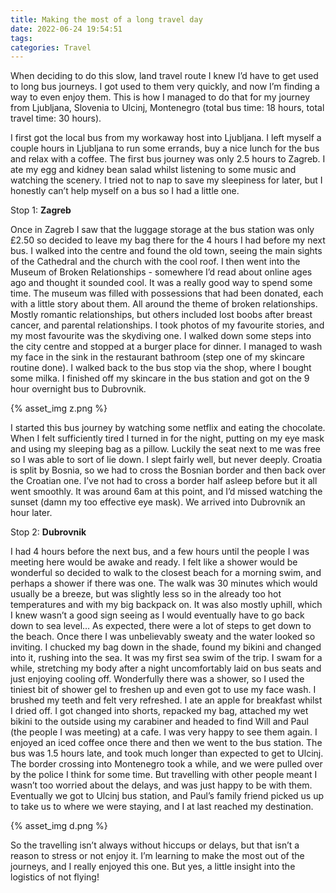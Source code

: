 ```yaml
---
title: Making the most of a long travel day
date: 2022-06-24 19:54:51
tags:
categories: Travel
---
```

When deciding to do this slow, land travel route I knew I’d have to get used to long bus journeys. I got used to them very quickly, and now I’m finding a way to even enjoy them. This is how I managed to do that for my journey from Ljubljana, Slovenia to Ulcinj, Montenegro (total bus time: 18 hours, total travel time: 30 hours).

I first got the local bus from my workaway host into Ljubljana. I left myself a couple hours in Ljubljana to run some errands, buy a nice lunch for the bus and relax with a coffee. The first bus journey was only 2.5 hours to Zagreb. I ate my egg and kidney bean salad whilst listening to some music and watching the scenery. I tried not to nap to save my sleepiness for later, but I honestly can’t help myself on a bus so I had a little one. 

Stop 1: **Zagreb**

Once in Zagreb I saw that the luggage storage at the bus station was only £2.50 so decided to leave my bag there for the 4 hours I had before my next bus. I walked into the centre and found the old town, seeing the main sights of the Cathedral and the church with the cool roof. I then went into the Museum of Broken Relationships - somewhere I’d read about online ages ago and thought it sounded cool. It was a really good way to spend some time. The museum was filled with possessions that had been donated, each with a little story about them. All around the theme of broken relationships. Mostly romantic relationships, but others included lost boobs after breast cancer, and parental relationships. I took photos of my favourite stories, and my most favourite was the skydiving one. I walked down some steps into the city centre and stopped at a burger place for dinner. I managed to wash my face in the sink in the restaurant bathroom (step one of my skincare routine done). I walked back to the bus stop via the shop, where I bought some milka. I finished off my skincare in the bus station and got on the 9 hour overnight bus to Dubrovnik. 

{% asset_img z.png %}

I started this bus journey by watching some netflix and eating the chocolate. When I felt sufficiently tired I turned in for the night, putting on my eye mask and using my sleeping bag as a pillow. Luckily the seat next to me was free so I was able to sort of lie down. I slept fairly well, but never deeply. Croatia is split by Bosnia, so we had to cross the Bosnian border and then back over the Croatian one. I’ve not had to cross a border half asleep before but it all went smoothly. It was around 6am at this point, and I’d missed watching the sunset (damn my too effective eye mask). We arrived into Dubrovnik an hour later.

Stop 2: **Dubrovnik**

I had 4 hours before the next bus, and a few hours until the people I was meeting here would be awake and ready. I felt like a shower would be wonderful so decided to walk to the closest beach for a morning swim, and perhaps a shower if there was one. The walk was 30 minutes which would usually be a breeze, but was slightly less so in the already too hot temperatures and with my big backpack on. It was also mostly uphill, which I knew wasn’t a good sign seeing as I would eventually have to go back down to sea level… As expected, there were a lot of steps to get down to the beach. Once there I was unbelievably sweaty and the water looked so inviting. I chucked my bag down in the shade, found my bikini and changed into it, rushing into the sea. It was my first sea swim of the trip. I swam for a while, stretching my body after a night uncomfortably laid on bus seats and just enjoying cooling off. Wonderfully there was a shower, so I used the tiniest bit of shower gel to freshen up and even got to use my face wash. I brushed my teeth and felt very refreshed. I ate an apple for breakfast whilst I dried off. I got changed into shorts, repacked my bag, attached my wet bikini to the outside using my carabiner and headed to find Will and Paul (the people I was meeting) at a cafe. I was very happy to see them again. I enjoyed an iced coffee once there and then we went to the bus station. The bus was 1.5 hours late, and took much longer than expected to get to Ulcinj. The border crossing into Montenegro took a while, and we were pulled over by the police I think for some time. But travelling with other people meant I wasn’t too worried about the delays, and was just happy to be with them. Eventually we got to Ulcinj bus station, and Paul’s family friend picked us up to take us to where we were staying, and I at last reached my destination.

{% asset_img d.png %}

So the travelling isn’t always without hiccups or delays, but that isn’t a reason to stress or not enjoy it. I’m learning to make the most out of the journeys, and I really enjoyed this one. But yes, a little insight into the logistics of not flying!